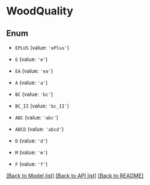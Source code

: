 # WoodQuality



## Enum

* `EPLUS` (value: `'ePlus'`)

* `E` (value: `'e'`)

* `EA` (value: `'ea'`)

* `A` (value: `'a'`)

* `BC` (value: `'bc'`)

* `BC_II` (value: `'bc_II'`)

* `ABC` (value: `'abc'`)

* `ABCD` (value: `'abcd'`)

* `D` (value: `'d'`)

* `M` (value: `'m'`)

* `F` (value: `'f'`)

[[Back to Model list]](../README.md#documentation-for-models) [[Back to API list]](../README.md#documentation-for-api-endpoints) [[Back to README]](../README.md)


